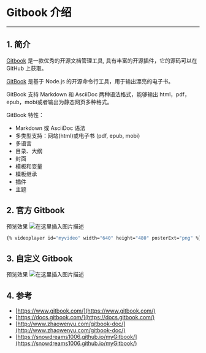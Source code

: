 # Gitbook 介绍


---
## 1. 简介
[Gitbook](https://www.gitbook.com/) 是一款优秀的开源文档管理工具, 具有丰富的开源插件，它的源码可以在 GitHub 上获取。

[GitBook](https://www.gitbook.com/) 是基于 Node.js 的开源命令行工具，用于输出漂亮的电子书。

GitBook 支持 Markdown 和 AsciiDoc 两种语法格式，能够输出 html，pdf，epub，mobi或者输出为静态网页多种格式。

GitBook 特性：

- Markdown 或 AsciiDoc 语法
- 多类型支持：网站(html)或电子书 (pdf, epub, mobi)
- 多语言
- 目录、大纲
- 封面
- 模板和变量
- 模板继承
- 插件
- 主题

##  2. 官方 Gitbook

预览效果
![在这里插入图片描述](https://img-blog.csdnimg.cn/c85ebba2f4854af385dcbfb2a035ba41.png)

```bash
{% videoplayer id="myvideo" width="640" height="480" posterExt="png" %}https://www.youtube.com/watch?v=-MdyiRH6OAc{% endvideoplayer %}
```


##  3. 自定义 Gitbook
预览效果
![在这里插入图片描述](https://img-blog.csdnimg.cn/8ab16d8c9873426aa68ec4f73fa7320f.png)

## 4. 参考
- [https://www.gitbook.com/](https://www.gitbook.com/)
- [https://docs.gitbook.com/](https://docs.gitbook.com/)
- [http://www.zhaowenyu.com/gitbook-doc/](http://www.zhaowenyu.com/gitbook-doc/)
- [https://snowdreams1006.github.io/myGitbook/](https://snowdreams1006.github.io/myGitbook/)
